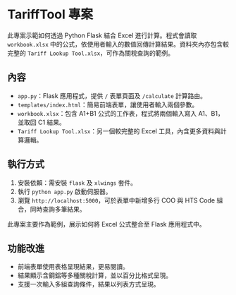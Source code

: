 # TariffTool 專案

此專案示範如何透過 Python Flask 結合 Excel 進行計算。程式會讀取 `workbook.xlsx` 中的公式，依使用者輸入的數值回傳計算結果。資料夾內亦包含較完整的 `Tariff Lookup Tool.xlsx`，可作為關稅查詢的範例。

## 內容
- `app.py`：Flask 應用程式，提供 `/` 表單頁面及 `/calculate` 計算路由。
- `templates/index.html`：簡易前端表單，讓使用者輸入兩個參數。
- `workbook.xlsx`：包含 A1+B1 公式的工作表，程式將兩個輸入寫入 A1、B1，並取回 C1 結果。
- `Tariff Lookup Tool.xlsx`：另一個較完整的 Excel 工具，內含更多資料與計算邏輯。

## 執行方式
1. 安裝依賴：需安裝 `flask` 及 `xlwings` 套件。
2. 執行 `python app.py` 啟動伺服器。
3. 瀏覽 `http://localhost:5000`，可於表單中新增多行 COO 與 HTS Code
   組合，同時查詢多筆結果。

此專案主要作為範例，展示如何將 Excel 公式整合至 Flask 應用程式中。

## 功能改進
- 前端表單使用表格呈現結果，更易閱讀。
- 結果顯示含鋼鋁等多種關稅計算，並以百分比格式呈現。
- 支援一次輸入多組查詢條件，結果以列表方式呈現。
